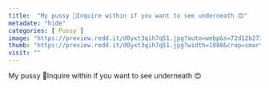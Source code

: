 ```yaml
---
title:  "My pussy 🥰Inquire within if you want to see underneath 😍"
metadate: "hide"
categories: [ Pussy ]
image: "https://preview.redd.it/d0yxt3qih7q51.jpg?auto=webp&s=72d12b273ae88fe1dd29e06cc3eccbd74ecb6ab9"
thumb: "https://preview.redd.it/d0yxt3qih7q51.jpg?width=1080&crop=smart&auto=webp&s=35dc3d63b4acba887dea4a7096d03032b85958c4"
visit: ""
---
```

My pussy 🥰Inquire within if you want to see underneath 😍
